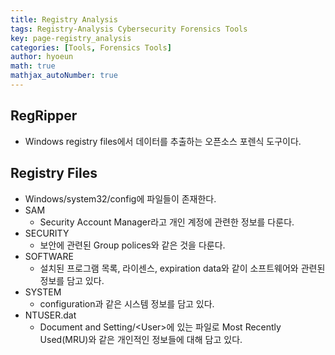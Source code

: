 ```yaml
---
title: Registry Analysis
tags: Registry-Analysis Cybersecurity Forensics Tools
key: page-registry_analysis
categories: [Tools, Forensics Tools]
author: hyoeun
math: true
mathjax_autoNumber: true
---
```


## RegRipper
* Windows registry files에서 데이터를 추출하는 오픈소스 포렌식 도구이다.

## Registry Files
* Windows/system32/config에 파일들이 존재한다.
* SAM
    * Security Account Manager라고 개인 계정에 관련한 정보를 다룬다. 
* SECURITY
    * 보안에 관련된 Group polices와 같은 것을 다룬다.
* SOFTWARE
    * 설치된 프로그램 목록, 라이센스, expiration data와 같이 소프트웨어와 관련된 정보를 담고 있다.
* SYSTEM
    * configuration과 같은 시스템 정보를 담고 있다.
* NTUSER.dat
    * Document and Setting/\<User\>에 있는 파일로 Most Recently Used(MRU)와 같은 개인적인 정보들에 대해 담고 있다.


